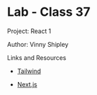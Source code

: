 # Lab - Class 37

Project: React 1

Author: Vinny Shipley

Links and Resources

* [Tailwind](https://tailwindcss.com/docs/installation)

* [Next.js](https://nextjs.org/)
